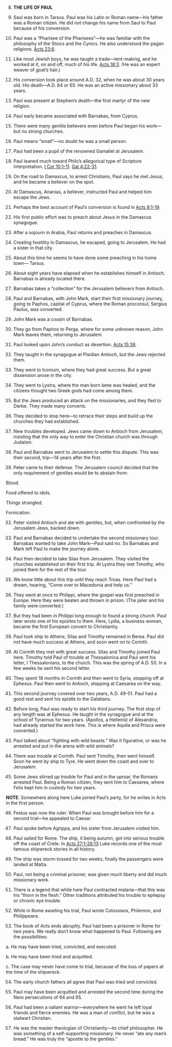 


8. **THE LIFE OF PAUL**

1. Saul was born in Tarsus. Paul was his Latin or Roman name—his father was a Roman citizen. He did not change his name from Saul to Paul because of his conversion.

2. Paul was a “Pharisee of the Pharisees”—he was familiar with the philosophy of the Stoics and the Cynics. He also understood the pagan religions. [Acts 23:6](/en/Bible/Acts/23#v6).

3. Like most Jewish boys, he was taught a trade—tent-making, and he worked at it, on and off, much of his life. [Acts 18:3](/en/Bible/Acts/18#v3). (He was an expert weaver of goat’s hair.)

4. His conversion took place around A.D. 32, when he was about 30 years old. His death—A.D. 64 or 65. He was an active missionary about 33 years.

5. Paul was present at Stephen’s death—the first martyr of the new religion.

6. Paul early became associated with Barnabas, from Cyprus.

7. There were many gentile believers even before Paul began his work—but no strong churches.

8. Paul means “small”—no doubt he was a small person.

9. Paul had been a pupil of the renowned Gamaliel at Jerusalem.

10. Paul leaned much toward Philo’s allegorical type of Scripture interpretation. [I Cor 10:1-11](/en/Bible/1_Corinthians/10#v1). [Gal 4:22-31](/en/Bible/Galatians/4#v22).

11. On the road to Damascus, to arrest Christians, Paul says he met Jesus, and he became a believer on the spot.

12. At Damascus, Ananias, a believer, instructed Paul and helped him escape the Jews.

13. Perhaps the best account of Paul’s conversion is found in [Acts 9:1-19](/en/Bible/Acts/9#v1).

14. His first public effort was to preach about Jesus in the Damascus synagogue.

15. After a sojourn in Arabia, Paul returns and preaches in Damascus.

16. Creating hostility in Damascus, he escaped, going to Jerusalem. He had a sister in that city.

17. About this time he seems to have done some preaching in his home town— Tarsus.

18. About eight years have elapsed when he establishes himself in Antioch. Barnabas is already located there.

19. Barnabas takes a “collection” for the Jerusalem believers from Antioch.

20. Paul and Barnabas, with John Mark, start their first missionary journey, going to Paphos, capital of Cyprus, where the Roman proconsul, Sergius Paulus, was converted.

21. John Mark was a cousin of Barnabas.

22. They go from Paphos to Perga, where for some unknown reason, John Mark leaves them, returning to Jerusalem.

23. Paul looked upon John’s conduct as desertion. [Acts 15:38](/en/Bible/Acts/15#v38).

24. They taught in the synagogue at Pisidian Antioch, but the Jews rejected them.

25. They went to Iconium, where they had great success. But a great dissension arose in the city.

26. They went to Lystra, where the man born lame was healed, and the citizens thought two Greek gods had come among them.

27. But the Jews produced an attack on the missionaries, and they fled to Derbe. They made many converts.

28. They decided to stop here—to retrace their steps and build up the churches they had established.

29. New troubles developed. Jews came down to Antioch from Jerusalem, insisting that the only way to enter the Christian church was through Judaism.

30. Paul and Barnabas went to Jerusalem to settle this dispute. This was their second, trip—14 years after the first.

31. Peter came to their defense. The Jerusalem council decided that the only requirement of gentiles would be to abstain from:

Blood.

Food offered to idols.

Things strangled.

Fornication.

32. Peter visited Antioch and ate with gentiles, but, when confronted by the Jerusalem Jews, backed down.

33. Paul and Barnabas decided to undertake the second missionary tour. Barnabas wanted to take John Mark—Paul said no. So Barnabas and Mark left Paul to make the journey alone.

34. Paul then decided to take Silas from Jerusalem. They visited the churches established on their first trip. At Lystra they met Timothy, who joined them for the rest of the tour.

35. We know little about this trip until they reach Troas. Here Paul had a dream, hearing, “Come over to Macedonia and help us.”

36. They went at once to Philippi, where the gospel was first preached in Europe. Here they were beaten and thrown in prison. (The jailer and his family were converted.)

37. But they had been in Philippi long enough to found a strong church. Paul later wrote one of his epistles to them. Here, Lydia, a business woman, became the first European convert to Christianity.

38. Paul took ship to Athens; Silas and Timothy remained in Berea. Paul did not have much success at Athens, and soon went on to Corinth.

39. At Corinth they met with great success. Silas and Timothy joined Paul here. Timothy told Paul of trouble at Thessalonica and Paul sent his letter, I Thessalonians, to the church. This was the spring of A.D. 50. In a few weeks he sent his second letter.

40. They spent 18 months in Corinth and then went to Syria, stopping off at Ephesus. Paul then went to Antioch, stopping at Caesarea on the way.

41. This second journey covered over two years, A.D. 49-51. Paul had a good rest and sent his epistle to the Galatians.

42. Before long, Paul was ready to start his third journey. The first stop of any length was at Ephesus. He taught in the synagogue and at the school of Tyrannus for two years. (Apollos, a Hellenist of Alexandria, had already started the work here. This is where Aquila and Prisca were converted.)

43. Paul talked about “fighting with wild beasts.” Was it figurative, or was he arrested and put in the arena with wild animals?

44. There was trouble at Corinth. Paul sent Timothy, then went himself. Soon he went by ship to Tyre. He went down the coast and over to Jerusalem.

45. Some Jews stirred up trouble for Paul and in the uproar, the Romans arrested Paul. Being a Roman citizen, they sent him to Caesarea, where Felix kept him in custody for two years.

**NOTE**: Somewhere along here Luke joined Paul’s party, for he writes in Acts in the first person.

46. Festus was now the ruler. When Paul was brought before him for a second trial—he appealed to Caesar.

47. Paul spoke before Agrippa, and his sister from Jerusalem visited him.

48. Paul sailed for Rome. The ship, it being autumn, got into serious trouble off the coast of Crete. In [Acts 27:1-28:13](/en/Bible/Acts/27#v1) Luke records one of the most famous shipwreck stories in all history.

49. The ship was storm-tossed for two weeks; finally the passengers were landed at Malta.

50. Paul, not being a criminal prisoner, was given much liberty and did much missionary work.

51. There is a legend that while here Paul contracted malaria—that this was his “thorn in the flesh.” Other traditions attributed his trouble to epilepsy or chronic eye trouble.

52. While in Rome awaiting his trial, Paul wrote Colossians, Philemon, and Philippeans.

53. The book of Acts ends abruptly. Paul had been a prisoner in Rome for two years. We really don’t know what happened to Paul. Following are the possibilities:

a. He may have been tried, convicted, and executed.

b. He may have been tried and acquitted.

c. The case may never have come to trial, because of the loss of papers at the time of the shipwreck.

54. The early church fathers all agree that Paul was tried and convicted.

55. Paul may have been acquitted and arrested the second time during the Nero persecutions of 64 and 65.

56. Paul had been a valiant warrior—everywhere he went he left loyal friends and fierce enemies. He was a man of conflict, but he was a stalwart Christian.

57. He was the master theologian of Christianity—its chief philosopher. He was something of a self-supporting missionary. He never “ate any man’s bread.” He was truly the “apostle to the gentiles.”
